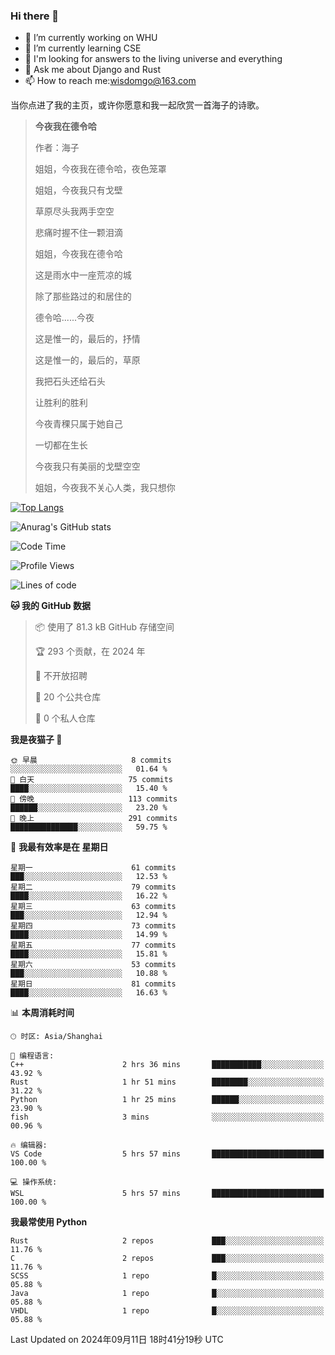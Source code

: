 ### Hi there 👋



- 🔭 I’m currently working on WHU
- 🌱 I’m currently learning CSE
- 🤔 I'm looking for answers to the living universe and everything
- 💬 Ask me about Django and Rust
- 📫 How to reach me:wisdomgo@163.com

当你点进了我的主页，或许你愿意和我一起欣赏一首海子的诗歌。

>**今夜我在德令哈**
>
>作者：海子
>
>姐姐，今夜我在德令哈，夜色笼罩
>
>姐姐，今夜我只有戈壁
>
>草原尽头我两手空空
>
>悲痛时握不住一颗泪滴
>
>姐姐，今夜我在德令哈
>
>这是雨水中一座荒凉的城
>
>除了那些路过的和居住的
>
>德令哈......今夜
>
>这是惟一的，最后的，抒情
>
>这是惟一的，最后的，草原
>
>我把石头还给石头
>
>让胜利的胜利
>
>今夜青稞只属于她自己
>
>一切都在生长
>
>今夜我只有美丽的戈壁空空
>
>姐姐，今夜我不关心人类，我只想你



[![Top Langs](https://github-readme-stats.vercel.app/api/top-langs/?username=wisdomgo&theme=onedark)](https://github.com/anuraghazra/github-readme-stats)

![Anurag's GitHub stats](https://github-readme-stats.vercel.app/api?username=wisdomgo&hide=contribs,stars&theme=synthwave)

<!--START_SECTION:waka-->
![Code Time](http://img.shields.io/badge/Code%20Time-214%20hrs%2037%20mins-blue)

![Profile Views](http://img.shields.io/badge/%E4%B8%AA%E4%BA%BA%E8%B5%84%E6%96%99%E8%A7%82%E7%9C%8B%E6%AC%A1%E6%95%B0-7-blue)

![Lines of code](https://img.shields.io/badge/%E4%BB%8E%E3%80%8CHello%20World%E3%80%8D%E8%B5%B7%E6%88%91%E5%B7%B2%E7%BB%8F%E5%86%99%E4%BA%86-641.2%20thousand%20%E8%A1%8C%E4%BB%A3%E7%A0%81-blue)

**🐱 我的 GitHub 数据** 

> 📦  使用了 81.3 kB GitHub 存储空间 
 > 
> 🏆 293 个贡献，在 2024 年
 > 
> 🚫 不开放招聘
 > 
> 📜 20 个公共仓库 
 > 
> 🔑 0 个私人仓库 
 > 
**我是夜猫子 🦉** 

```text
🌞 早晨                     8 commits           ░░░░░░░░░░░░░░░░░░░░░░░░░   01.64 % 
🌆 白天                     75 commits          ████░░░░░░░░░░░░░░░░░░░░░   15.40 % 
🌃 傍晚                     113 commits         ██████░░░░░░░░░░░░░░░░░░░   23.20 % 
🌙 晚上                     291 commits         ███████████████░░░░░░░░░░   59.75 % 
```
📅 **我最有效率是在 星期日** 

```text
星期一                      61 commits          ███░░░░░░░░░░░░░░░░░░░░░░   12.53 % 
星期二                      79 commits          ████░░░░░░░░░░░░░░░░░░░░░   16.22 % 
星期三                      63 commits          ███░░░░░░░░░░░░░░░░░░░░░░   12.94 % 
星期四                      73 commits          ████░░░░░░░░░░░░░░░░░░░░░   14.99 % 
星期五                      77 commits          ████░░░░░░░░░░░░░░░░░░░░░   15.81 % 
星期六                      53 commits          ███░░░░░░░░░░░░░░░░░░░░░░   10.88 % 
星期日                      81 commits          ████░░░░░░░░░░░░░░░░░░░░░   16.63 % 
```


📊 **本周消耗时间** 

```text
🕑︎ 时区: Asia/Shanghai

💬 编程语言: 
C++                      2 hrs 36 mins       ███████████░░░░░░░░░░░░░░   43.92 % 
Rust                     1 hr 51 mins        ████████░░░░░░░░░░░░░░░░░   31.22 % 
Python                   1 hr 25 mins        ██████░░░░░░░░░░░░░░░░░░░   23.90 % 
fish                     3 mins              ░░░░░░░░░░░░░░░░░░░░░░░░░   00.96 % 

🔥 编辑器: 
VS Code                  5 hrs 57 mins       █████████████████████████   100.00 % 

💻 操作系统: 
WSL                      5 hrs 57 mins       █████████████████████████   100.00 % 
```

**我最常使用 Python** 

```text
Rust                     2 repos             ███░░░░░░░░░░░░░░░░░░░░░░   11.76 % 
C                        2 repos             ███░░░░░░░░░░░░░░░░░░░░░░   11.76 % 
SCSS                     1 repo              █░░░░░░░░░░░░░░░░░░░░░░░░   05.88 % 
Java                     1 repo              █░░░░░░░░░░░░░░░░░░░░░░░░   05.88 % 
VHDL                     1 repo              █░░░░░░░░░░░░░░░░░░░░░░░░   05.88 % 
```




 Last Updated on 2024年09月11日 18时41分19秒 UTC
<!--END_SECTION:waka-->
